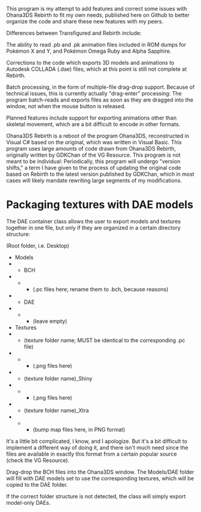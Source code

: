 This program is my attempt to add features and correct some issues with Ohana3DS Rebirth to fit my own needs, published here on Github to better organize the code and share these new features with my peers.
  
  Differences between Transfigured and Rebirth include:
 
  The ability to read .pb and .pk animation files included in ROM dumps for Pokémon X and Y, and Pokémon Omega Ruby and Alpha Sapphire.
 
  Corrections to the code which exports 3D models and animations to Autodesk COLLADA (.dae) files, which at this point is still not complete at Rebirth.
 
  Batch processing, in the form of multiple-file drag-drop support. Because of technical issues, this is currently actually "drag-enter" processing: The program batch-reads and exports files as soon as they are dragged into the window, not when the mouse button is released.
  
  Planned features include support for exporting animations other than skeletal movement, which are a bit difficult to encode in other formats.
  
  Ohana3DS Rebirth is a reboot of the program Ohana3DS, reconstructed in Visual C# based on the original, which was written in Visual Basic. This program uses large amounts of code drawn from Ohana3DS Rebirth, originally written by GDKChan of the VG Resource. This program is not meant to be individual: Periodically, this program will undergo "version shifts," a term I have given to the process of updating the original code based on Rebirth to the latest version published by GDKChan, which in most cases will likely mandate rewriting large segments of my modifications.
 
# Packaging textures with DAE models
 The DAE container class allows the user to export models and textures together in one file, but only if they are organized in a certain directory structure:
 
 (Root folder, i.e. Desktop)
 - Models
 - - BCH
 - - - (.pc files here; rename them to .bch, because reasons)
 - - DAE
 - - - (leave empty)
 - Textures
 - - (texture folder name; MUST be identical to the corresponding .pc file)
 - - - (.png files here)
 - - (texture folder name)_Shiny
 - - - (.png files here)
 - - (texture folder name)_Xtra
 - - - (bump map files here, in PNG format)
 
 It's a little bit complicated, I know, and I apologize. But it's a bit difficult to implement a different way of doing it, and there isn't much need since the files are available in exactly this format from a certain popular source (check the VG Resource).
 
 Drag-drop the BCH files into the Ohana3DS window. The Models/DAE folder will fill with DAE models set to use the corresponding textures, which will be copied to the DAE folder.
 
 If the correct folder structure is not detected, the class will simply export model-only DAEs.